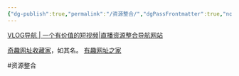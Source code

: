 ```yaml
---
{"dg-publish":true,"permalink":"/资源整合/","dgPassFrontmatter":true,"noteIcon":""}
---
```



[VLOG导航 | 一个有价值的短视频|直播资源整合导航网站  
](https://www.vlognav.com/  )

[奇趣网址收藏家](https://fuun.fun/)，如其名。
[有趣网址之家](https://youquhome.com/)



#资源整合